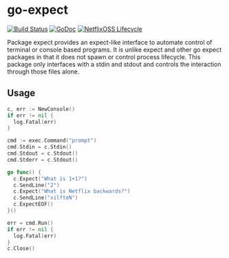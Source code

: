 # go-expect

[![Build Status](https://travis-ci.org/Netflix-Skunkworks/go-expect.svg?branch=master)](https://travis-ci.org/Netflix-Skunkworks/go-expect)
[![GoDoc](https://godoc.org/github.com/Netflix-Skunkworks/go-expect?status.svg)](https://godoc.org/github.com/Netflix-Skunkworks/go-expect)
[![NetflixOSS Lifecycle](https://img.shields.io/osslifecycle/Netflix-Skunkworks/go-expect.svg)]()

Package expect provides an expect-like interface to automate control of terminal or console based programs. It is unlike expect and other go expect packages in that it does not spawn or control process lifecycle. This package only interfaces with a stdin and stdout and controls the interaction through those files alone.

## Usage

```go
c, err := NewConsole()
if err != nil {
  log.Fatal(err)
}

cmd := exec.Command("prompt")
cmd.Stdin = c.Stdin()
cmd.Stdout = c.Stdout()
cmd.Stderr = c.Stdout()

go func() {
  c.Expect("What is 1+1?")
  c.SendLine("2")
  c.Expect("What is Netflix backwards?")
  c.SendLine("xilfteN")
  c.ExpectEOF()
}()

err = cmd.Run()
if err != nil {
  log.Fatal(err)
}
c.Close()
```
